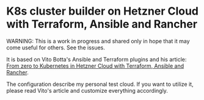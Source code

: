 # K8s cluster builder on Hetzner Cloud with Terraform, Ansible and Rancher 

WARNING: This is a work in progress and shared only in hope that it may come useful for others. See the issues.

It is based on Vito Botta's Ansible and Terraform plugins and his article: [From zero to Kubernetes in Hetzner Cloud with Terraform, Ansible and Rancher](https://vitobotta.com/2019/10/14/kubernetes-hetzner-cloud-terraform-ansible-rancher/).

The configuration describe my personal test cloud. If you want to utilize it, please read Vito's article and customize everything accordingly.

 